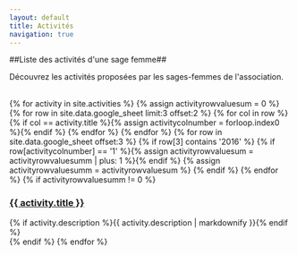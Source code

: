 ```yaml
---
layout: default
title: Activités
navigation: true
---
```


##Liste des activités d'une sage femme##

Découvrez les activités proposées par les sages-femmes de l'association.  

<br>

<div class="activity-list">
{% for activity in site.activities %}
  {% assign activityrowvaluesum = 0 %}
  {% for row in site.data.google_sheet limit:3 offset:2 %}
    {% for col in row %}
      {% if col == activity.title  %}{% assign activitycolnumber = forloop.index0 %}{% endif %}
    {% endfor %}
  {% endfor %}
  {% for row in site.data.google_sheet offset:3 %}
  {% if row[3] contains '2016' %}
    {% if row[activitycolnumber] == '1' %}{% assign activityrowvaluesum = activityrowvaluesumm | plus: 1 %}{% endif %}
    {% assign activityrowvaluesumm = activityrowvaluesum %}
  {% endif %}
  {% endfor %}
  {% if activityrowvaluesumm != 0 %}
  <div class="activity-list__box">
    <h3 class="h5"><a href="{{ activity.url }}">{{ activity.title }}</a></h3>
    {% if activity.description %}{{ activity.description | markdownify }}{% endif %}
  </div>
  {% endif %}
{% endfor %}
</div>
